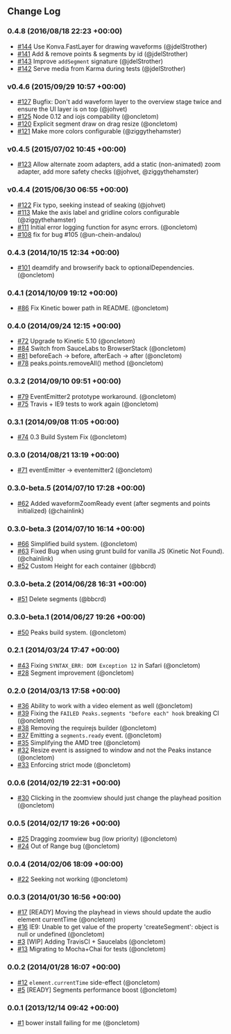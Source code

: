 ## Change Log

### 0.4.8 (2016/08/18 22:23 +00:00)
- [#144](https://github.com/bbcrd/peaks.js/pull/144) Use Konva.FastLayer for drawing waveforms (@jdelStrother)
- [#141](https://github.com/bbcrd/peaks.js/pull/141) Add & remove points & segments by id (@jdelStrother)
- [#143](https://github.com/bbcrd/peaks.js/pull/143) Improve `addSegment` signature (@jdelStrother)
- [#142](https://github.com/bbcrd/peaks.js/pull/142) Serve media from Karma during tests (@jdelStrother)

### v0.4.6 (2015/09/29 10:57 +00:00)
- [#127](https://github.com/bbcrd/peaks.js/pull/127) Bugfix: Don't add waveform layer to the overview stage twice and ensure the UI layer is on top (@johvet)
- [#125](https://github.com/bbcrd/peaks.js/pull/125) Node 0.12 and iojs compability (@oncletom)
- [#120](https://github.com/bbcrd/peaks.js/pull/120) Explicit segment draw on drag resize (@oncletom)
- [#121](https://github.com/bbcrd/peaks.js/pull/121) Make more colors configurable (@ziggythehamster)

### v0.4.5 (2015/07/02 10:45 +00:00)
- [#123](https://github.com/bbcrd/peaks.js/pull/123) Allow alternate zoom adapters, add a static (non-animated) zoom adapter, add more safety checks (@johvet, @ziggythehamster)

### v0.4.4 (2015/06/30 06:55 +00:00)
- [#122](https://github.com/bbcrd/peaks.js/pull/122) Fix typo, seeking instead of seaking (@johvet)
- [#113](https://github.com/bbcrd/peaks.js/pull/113) Make the axis label and gridline colors configurable (@ziggythehamster)
- [#111](https://github.com/bbcrd/peaks.js/pull/111) Initial error logging function for async errors. (@oncletom)
- [#108](https://github.com/bbcrd/peaks.js/pull/108) fix for bug #105 (@un-chein-andalou)

### 0.4.3 (2014/10/15 12:34 +00:00)
- [#101](https://github.com/bbcrd/peaks.js/pull/101) deamdify and browserify back to optionalDependencies. (@oncletom)

### 0.4.1 (2014/10/09 19:12 +00:00)
- [#86](https://github.com/bbcrd/peaks.js/pull/86) Fix Kinetic bower path in README. (@oncletom)

### 0.4.0 (2014/09/24 12:15 +00:00)
- [#72](https://github.com/bbcrd/peaks.js/pull/72) Upgrade to Kinetic 5.10 (@oncletom)
- [#84](https://github.com/bbcrd/peaks.js/pull/84) Switch from SauceLabs to BrowserStack (@oncletom)
- [#81](https://github.com/bbcrd/peaks.js/pull/81) beforeEach -> before, afterEach -> after (@oncletom)
- [#78](https://github.com/bbcrd/peaks.js/pull/78) peaks.points.removeAll() method (@oncletom)

### 0.3.2 (2014/09/10 09:51 +00:00)
- [#79](https://github.com/bbcrd/peaks.js/pull/79) EventEmitter2 prototype workaround. (@oncletom)
- [#75](https://github.com/bbcrd/peaks.js/pull/75) Travis + IE9 tests to work again (@oncletom)

### 0.3.1 (2014/09/08 11:05 +00:00)
- [#74](https://github.com/bbcrd/peaks.js/pull/74) 0.3 Build System Fix (@oncletom)

### 0.3.0 (2014/08/21 13:19 +00:00)
- [#71](https://github.com/bbcrd/peaks.js/pull/71) eventEmitter -> eventemitter2 (@oncletom)

### 0.3.0-beta.5 (2014/07/10 17:28 +00:00)
- [#62](https://github.com/bbcrd/peaks.js/pull/62) Added waveformZoomReady event (after segments and points initialized) (@chainlink)

### 0.3.0-beta.3 (2014/07/10 16:14 +00:00)
- [#66](https://github.com/bbcrd/peaks.js/pull/66) Simplified build system. (@oncletom)
- [#63](https://github.com/bbcrd/peaks.js/pull/63) Fixed Bug when using grunt build for vanilla JS (Kinetic Not Found). (@chainlink)
- [#52](https://github.com/bbcrd/peaks.js/pull/52) Custom Height for each container (@bbcrd)

### 0.3.0-beta.2 (2014/06/28 16:31 +00:00)
- [#51](https://github.com/bbcrd/peaks.js/pull/51) Delete segments (@bbcrd)

### 0.3.0-beta.1 (2014/06/27 19:26 +00:00)
- [#50](https://github.com/bbcrd/peaks.js/pull/50) Peaks build system. (@oncletom)

### 0.2.1 (2014/03/24 17:47 +00:00)
- [#43](https://github.com/bbcrd/peaks.js/pull/43) Fixing `SYNTAX_ERR: DOM Exception 12` in Safari (@oncletom)
- [#28](https://github.com/bbcrd/peaks.js/pull/28) Segment improvement (@oncletom)

### 0.2.0 (2014/03/13 17:58 +00:00)
- [#36](https://github.com/bbcrd/peaks.js/pull/36) Ability to work with a video element as well (@oncletom)
- [#39](https://github.com/bbcrd/peaks.js/pull/39) Fixing the `FAILED Peaks.segments "before each" hook` breaking CI (@oncletom)
- [#38](https://github.com/bbcrd/peaks.js/pull/38) Removing the requirejs builder (@oncletom)
- [#37](https://github.com/bbcrd/peaks.js/pull/37) Emitting a `segments.ready` event. (@oncletom)
- [#35](https://github.com/bbcrd/peaks.js/pull/35) Simplifying the AMD tree (@oncletom)
- [#32](https://github.com/bbcrd/peaks.js/pull/32) Resize event is assigned to window and not the Peaks instance (@oncletom)
- [#33](https://github.com/bbcrd/peaks.js/pull/33) Enforcing strict mode (@oncletom)

### 0.0.6 (2014/02/19 22:31 +00:00)
- [#30](https://github.com/bbcrd/peaks.js/pull/30) Clicking in the zoomview should just change the playhead position (@oncletom)

### 0.0.5 (2014/02/17 19:26 +00:00)
- [#25](https://github.com/bbcrd/peaks.js/pull/25) Dragging zoomview bug (low priority) (@oncletom)
- [#24](https://github.com/bbcrd/peaks.js/pull/24) Out of Range bug (@oncletom)

### 0.0.4 (2014/02/06 18:09 +00:00)
- [#22](https://github.com/bbcrd/peaks.js/pull/22) Seeking not working (@oncletom)

### 0.0.3 (2014/01/30 16:56 +00:00)
- [#17](https://github.com/bbcrd/peaks.js/pull/17) [READY] Moving the playhead in views should update the audio element currentTime (@oncletom)
- [#16](https://github.com/bbcrd/peaks.js/pull/16) IE9: Unable to get value of the property 'createSegment': object is null or undefined (@oncletom)
- [#3](https://github.com/bbcrd/peaks.js/pull/3) [WIP] Adding TravisCI + Saucelabs (@oncletom)
- [#13](https://github.com/bbcrd/peaks.js/pull/13) Migrating to Mocha+Chai for tests (@oncletom)

### 0.0.2 (2014/01/28 16:07 +00:00)
- [#12](https://github.com/bbcrd/peaks.js/pull/12) `element.currentTime` side-effect (@oncletom)
- [#5](https://github.com/bbcrd/peaks.js/pull/5) [READY] Segments performance boost (@oncletom)

### 0.0.1 (2013/12/14 09:42 +00:00)
- [#1](https://github.com/bbcrd/peaks.js/pull/1) bower install failing for me (@oncletom)